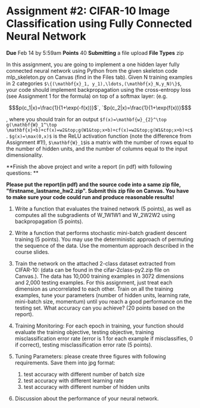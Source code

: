 # Assignment #2: CIFAR-10 Image Classification using Fully Connected Neural Network

**Due** Feb 14 by 5:59am **Points** 40 **Submitting** a file upload **File Types** zip

In this assignment, you are going to implement a one hidden layer fully connected neural network using Python from the given skeleton code mlp_skeleton.py on Canvas (find in the Files tab). Given N training examples in 2 categories `$\{(\mathbf{x}_1, y_1),\ldots,(\mathbf{x}_N,y_N)\}$`, your code should implement backpropagation using the cross-entropy loss (see Assignment 1 for the formula) on top of a softmax layer: (e.g. 
```math
$p(c_1|x)=\frac{1}{1+\exp(-f(x))}$`, `$p(c_2|x)=\frac{1}{1+\exp(f(x))}$
```
, where you should train for an output `$f(x)=\mathbf{w}_{2}^\top g(\mathbf{W}_1^\top \mathbf{x}+b)+cf(x)=w2&top;g(W1&top;x+b)+cf(x)=w2&top;g(W1&top;x+b)+c$`. `$g(x)=\max(0,x)$` is the ReLU activation function (note the difference from Assignment #1!), `$\mathbf{W}_1$`is a matrix with the number of rows equal to the number of hidden units, and the number of columns equal to the input dimensionality.  

**Finish the above project and write a report (in pdf) with following questions: **

**Please put the report(in pdf) and the source code into a same zip file, "firstname_lastname_hw2.zip". Submit this zip file on Canvas. You have to make sure your code could run and produce reasonable results!**

1. Write a function that evaluates the trained network (5 points), as well as computes all the subgradients of W_1W1W1 and W_2W2W2 using backpropagation (5 points).

1. Write a function that performs stochastic mini-batch gradient descent training (5 points). You may use the deterministic approach of permuting the sequence of the data. Use the momentum approach described in the course slides.

1. Train the network on the attached 2-class dataset extracted from CIFAR-10: (data can be found in the cifar-2class-py2.zip file on Canvas.). The data has 10,000 training examples in 3072 dimensions and 2,000 testing examples. For this assignment, just treat each dimension as uncorrelated to each other. Train on all the training examples, tune your parameters (number of hidden units, learning rate, mini-batch size, momentum) until you reach a good performance on the testing set. What accuracy can you achieve? (20 points based on the report).

1. Training Monitoring: For each epoch in training, your function should evaluate the training objective, testing objective, training misclassification error rate (error is 1 for each example if misclassifies, 0 if correct), testing misclassification error rate (5 points).

1. Tuning Parameters: please create three figures with following requirements. Save them into jpg format:
    1. test accuracy with different number of batch size
    1. test accuracy with different learning rate
    1. test accuracy with different number of hidden units

1. Discussion about the performance of your neural network.
